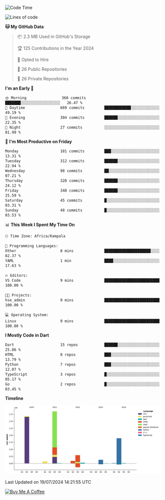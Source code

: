 <!--START_SECTION:waka-->
![Code Time](http://img.shields.io/badge/Code%20Time-744%20hrs%2030%20mins-blue)

![Lines of code](https://img.shields.io/badge/From%20Hello%20World%20I%27ve%20Written-5.0%20million%20lines%20of%20code-blue)

**🐱 My GitHub Data** 

> 📦 2.3 MB Used in GitHub's Storage 
 > 
> 🏆 125 Contributions in the Year 2024
 > 
> 💼 Opted to Hire
 > 
> 📜 26 Public Repositories 
 > 
> 🔑 26 Private Repositories 
 > 
**I'm an Early 🐤** 

```text
🌞 Morning                360 commits         ███████░░░░░░░░░░░░░░░░░░   26.47 % 
🌆 Daytime                669 commits         ████████████░░░░░░░░░░░░░   49.19 % 
🌃 Evening                304 commits         ██████░░░░░░░░░░░░░░░░░░░   22.35 % 
🌙 Night                  27 commits          ░░░░░░░░░░░░░░░░░░░░░░░░░   01.99 % 
```
📅 **I'm Most Productive on Friday** 

```text
Monday                   181 commits         ███░░░░░░░░░░░░░░░░░░░░░░   13.31 % 
Tuesday                  312 commits         ██████░░░░░░░░░░░░░░░░░░░   22.94 % 
Wednesday                98 commits          ██░░░░░░░░░░░░░░░░░░░░░░░   07.21 % 
Thursday                 328 commits         ██████░░░░░░░░░░░░░░░░░░░   24.12 % 
Friday                   348 commits         ██████░░░░░░░░░░░░░░░░░░░   25.59 % 
Saturday                 45 commits          █░░░░░░░░░░░░░░░░░░░░░░░░   03.31 % 
Sunday                   48 commits          █░░░░░░░░░░░░░░░░░░░░░░░░   03.53 % 
```


📊 **This Week I Spent My Time On** 

```text
🕑︎ Time Zone: Africa/Kampala

💬 Programming Languages: 
Other                    8 mins              █████████████████████░░░░   82.37 % 
YAML                     1 min               ████░░░░░░░░░░░░░░░░░░░░░   17.63 % 

🔥 Editors: 
VS Code                  9 mins              █████████████████████████   100.00 % 

🐱‍💻 Projects: 
hse_admin                9 mins              █████████████████████████   100.00 % 

💻 Operating System: 
Linux                    9 mins              █████████████████████████   100.00 % 
```

**I Mostly Code in Dart** 

```text
Dart                     15 repos            ██████░░░░░░░░░░░░░░░░░░░   25.86 % 
HTML                     8 repos             ███░░░░░░░░░░░░░░░░░░░░░░   13.79 % 
Python                   7 repos             ███░░░░░░░░░░░░░░░░░░░░░░   12.07 % 
TypeScript               3 repos             █░░░░░░░░░░░░░░░░░░░░░░░░   05.17 % 
Go                       2 repos             █░░░░░░░░░░░░░░░░░░░░░░░░   03.45 % 
```



**Timeline**

![Lines of Code chart](https://raw.githubusercontent.com/drexhacker/drexhacker/main/assets/bar_graph.png)


 Last Updated on 19/07/2024 14:21:55 UTC
<!--END_SECTION:waka-->

<a href="https://www.buymeacoffee.com/drexsoftorg" target="_blank"><img src="https://www.buymeacoffee.com/assets/img/custom_images/orange_img.png" alt="Buy Me A Coffee" style="height: 41px !important;width: 174px !important;box-shadow: 0px 3px 2px 0px rgba(190, 190, 190, 0.5) !important;-webkit-box-shadow: 0px 3px 2px 0px rgba(190, 190, 190, 0.5) !important;" ></a>


<!---
drexhacker/drexhacker is a ✨ special ✨ repository because its `README.md` (this file) appears on your GitHub profile.
You can click the Preview link to take a look at your changes.
--->
